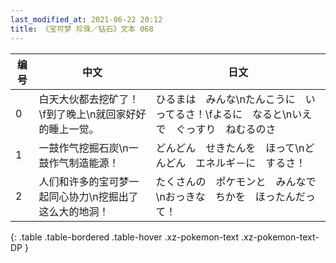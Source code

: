 ```yaml
---
last_modified_at: 2021-06-22 20:12
title: 《宝可梦 珍珠／钻石》文本 068
---
```

| 编号 | 中文 | 日文 |
| ---- | ---- | ---- |
| 0 | 白天大伙都去挖矿了！\f到了晚上\n就回家好好的睡上一觉。 | ひるまは　みんな\nたんこうに　いってるさ！\fよるに　なると\nいえで　ぐっすり　ねむるのさ |
| 1 | 一鼓作气挖掘石炭\n一鼓作气制造能源！ | どんどん　せきたんを　ほって\nどんどん　エネルギ－に　するさ！ |
| 2 | 人们和许多的宝可梦一起同心协力\n挖掘出了这么大的地洞！ | たくさんの　ポケモンと　みんなで\nおっきな　ちかを　ほったんだって！ |
{: .table .table-bordered .table-hover .xz-pokemon-text .xz-pokemon-text-DP }